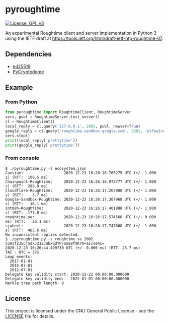 # pyroughtime

[![License: GPL v3](https://img.shields.io/badge/License-GPL%20v3-blue.svg)](https://www.gnu.org/licenses/gpl-3.0)

An experimental Roughtime client and server implementation in Python 3 using the IETF draft at
<https://tools.ietf.org/html/draft-ietf-ntp-roughtime-07>.

## Dependencies

* [ed25519](https://github.com/warner/python-ed25519/)
* [PyCryptodome](https://github.com/Legrandin/pycryptodome)

## Example

### From Python

```python
from pyroughtime import RoughtimeClient, RoughtimeServer
serv, publ = RoughtimeServer.test_server()
cl = RoughtimeClient()
local_reply = cl.query('127.0.0.1', 2002, publ, newver=True)
google_reply = cl.query('roughtime.sandbox.google.com', 2002, 'etPaaIxcBMY1oUeGpwvPMCJMwlRVNxv51KK/tktoJTQ=', newver=False)
serv.stop()
print(local_reply['prettytime'])
print(google_reply['prettytime'])
```

### From console
```console
$ ./pyroughtime.py -l ecosystem.json
Caesium:                  2020-12-23 16:26:16.765275 UTC (+/- 1.000  s) (RTT:  100.5 ms)
Chainpoint-Roughtime:     2020-12-23 16:26:16.973777 UTC (+/- 1.000  s) (RTT:  288.9 ms)
Cloudflare-Roughtime:     2020-12-23 16:26:17.267000 UTC (+/- 1.000  s) (RTT:    3.7 ms)
Google-Sandbox-Roughtime: 2020-12-23 16:26:17.307968 UTC (+/- 1.000  s) (RTT:   16.1 ms)
int08h-Roughtime:         2020-12-23 16:26:17.401888 UTC (+/- 1.000  s) (RTT:  177.0 ms)
roughtime.se:             2020-12-23 16:26:17.574568 UTC (+/- 0.000 ms) (RTT:   26.1 ms)
sjwheel:                  2020-12-23 16:26:17.747868 UTC (+/- 1.000  s) (RTT:  485.6 ms)
No inconsistent replies detected.
$ ./pyroughtime.py -s roughtime.se 2002 S3AzfZJ5CjSdkJ21ZJGbxqdYP/SoE8fXKY0+aicsehI=
2020-12-23 16:26:44.499730 UTC (+/- 0.000 ms) (RTT: 25.7 ms)
TAI - UTC = 37s
Leap events:
  2017-01-01
  2015-07-01
  2012-07-01
Delegate key validity start: 2020-12-22 00:00:00.000000
Delegate key validity end:   2022-01-01 00:00:00.000000
Merkle tree path length: 0
```

## License

This project is licensed under the GNU General Public License - see the [LICENSE](LICENSE)
file for details.
